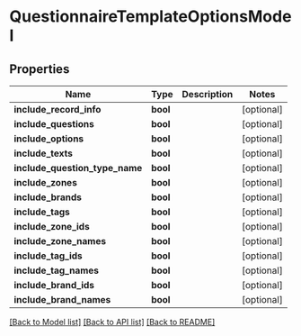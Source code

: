 # QuestionnaireTemplateOptionsModel

## Properties
Name | Type | Description | Notes
------------ | ------------- | ------------- | -------------
**include_record_info** | **bool** |  | [optional] 
**include_questions** | **bool** |  | [optional] 
**include_options** | **bool** |  | [optional] 
**include_texts** | **bool** |  | [optional] 
**include_question_type_name** | **bool** |  | [optional] 
**include_zones** | **bool** |  | [optional] 
**include_brands** | **bool** |  | [optional] 
**include_tags** | **bool** |  | [optional] 
**include_zone_ids** | **bool** |  | [optional] 
**include_zone_names** | **bool** |  | [optional] 
**include_tag_ids** | **bool** |  | [optional] 
**include_tag_names** | **bool** |  | [optional] 
**include_brand_ids** | **bool** |  | [optional] 
**include_brand_names** | **bool** |  | [optional] 

[[Back to Model list]](../README.md#documentation-for-models) [[Back to API list]](../README.md#documentation-for-api-endpoints) [[Back to README]](../README.md)


